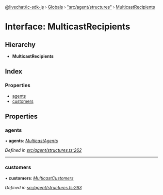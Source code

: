 [@livechat/lc-sdk-js](../README.md) › [Globals](../globals.md) › ["src/agent/structures"](../modules/_src_agent_structures_.md) › [MulticastRecipients](_src_agent_structures_.multicastrecipients.md)

# Interface: MulticastRecipients

## Hierarchy

* **MulticastRecipients**

## Index

### Properties

* [agents](_src_agent_structures_.multicastrecipients.md#agents)
* [customers](_src_agent_structures_.multicastrecipients.md#customers)

## Properties

###  agents

• **agents**: *[MulticastAgents](_src_agent_structures_.multicastagents.md)*

*Defined in [src/agent/structures.ts:262](https://github.com/livechat/lc-sdk-js/blob/228cb10/src/agent/structures.ts#L262)*

___

###  customers

• **customers**: *[MulticastCustomers](_src_agent_structures_.multicastcustomers.md)*

*Defined in [src/agent/structures.ts:263](https://github.com/livechat/lc-sdk-js/blob/228cb10/src/agent/structures.ts#L263)*
